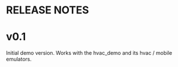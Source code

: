 # RELEASE NOTES #

# v0.1 #
Initial demo version. Works with the hvac_demo and its hvac / mobile emulators.
